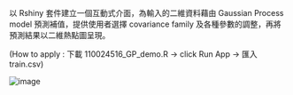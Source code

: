 以 Rshiny 套件建立一個互動式介面，為輸入的二維資料藉由 Gaussian Process model 預測補值，提供使用者選擇 covariance family 及各種參數的調整，再將預測結果以二維熱點圖呈現。

(How to apply : 下載 110024516_GP_demo.R -> click Run App -> 匯入 train.csv)


![image](https://github.com/edward19978695/NTHU-STAT/assets/133337791/95ecfd5e-f79b-4cc9-80ef-609c2eb00226)
